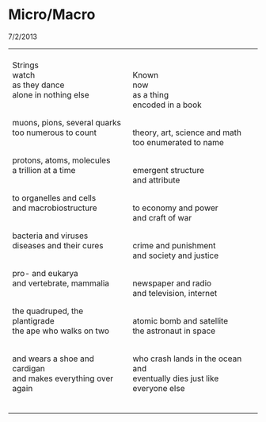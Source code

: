 Micro/Macro
===========

7/2/2013

<table>
<tr>
<td>
<br>
Strings<br>
watch<br>
as they dance<br>
alone in nothing else<br><br>

muons, pions, several quarks<br>
too numerous to count<br><br>

protons, atoms, molecules<br>
a trillion at a time<br><br>

to organelles and cells<br>
and macrobiostructure<br><br>

bacteria and viruses<br>
diseases and their cures<br><br>

pro- and eukarya<br>
and vertebrate, mammalia<br><br>

the quadruped, the plantigrade<br>
the ape who walks on two<br><br>

and wears a shoe and cardigan<br>
and makes everything over again<br><br>
</td><td>
<br>
Known<br>
now<br>
as a thing<br>
encoded in a book<br><br>

theory, art, science and math<br>
too enumerated to name<br><br>

emergent structure<br>
and attribute<br><br>

to economy and power<br>
and craft of war<br><br>

crime and punishment<br>
and society and justice<br><br>

newspaper and radio<br>
and television, internet<br><br>

atomic bomb and satellite<br>
the astronaut in space<br><br>

who crash lands in the ocean and<br>
eventually dies just like everyone else
</td></tr></table>